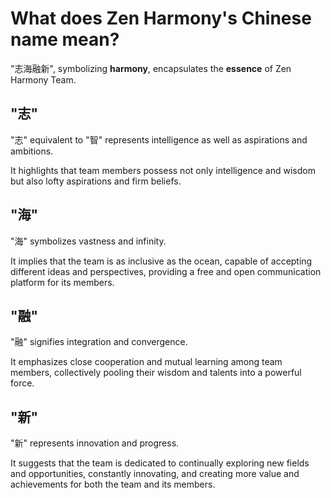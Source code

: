 # What does Zen Harmony's Chinese name mean?

"志海融新", symbolizing **harmony**, encapsulates the **essence** of Zen Harmony Team.

## "志"
"志" equivalent to "智" represents intelligence as well as aspirations and ambitions. 

It highlights that team members possess not only intelligence and wisdom but also lofty aspirations and firm beliefs.

## "海"
"海" symbolizes vastness and infinity. 

It implies that the team is as inclusive as the ocean, capable of accepting different ideas and perspectives, providing a free and open communication platform for its members.

## "融"
"融" signifies integration and convergence. 

It emphasizes close cooperation and mutual learning among team members, collectively pooling their wisdom and talents into a powerful force.

## "新"
"新" represents innovation and progress. 

It suggests that the team is dedicated to continually exploring new fields and opportunities, constantly innovating, and creating more value and achievements for both the team and its members.